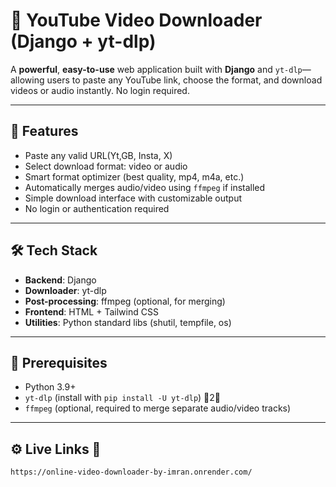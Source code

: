 # 🎥 YouTube Video Downloader (Django + yt-dlp)

A **powerful**, **easy-to-use** web application built with **Django** and `yt-dlp`—allowing users to paste any YouTube link, choose the format, and download videos or audio instantly. No login required.


---

## 🚀 Features

- Paste any valid URL(Yt,GB, Insta, X)
- Select download format: video or audio  
- Smart format optimizer (best quality, mp4, m4a, etc.)  
- Automatically merges audio/video using `ffmpeg` if installed  
- Simple download interface with customizable output  
- No login or authentication required  

---

## 🛠️ Tech Stack

- **Backend**: Django  
- **Downloader**: yt-dlp  
- **Post-processing**: ffmpeg (optional, for merging)  
- **Frontend**: HTML + Tailwind CSS  
- **Utilities**: Python standard libs (shutil, tempfile, os)

---

## 📌 Prerequisites

- Python 3.9+  
- `yt-dlp` (install with `pip install -U yt-dlp`) 2  
- `ffmpeg` (optional, required to merge separate audio/video tracks)

---

## ⚙️ Live Links 🔗

```bash
https://online-video-downloader-by-imran.onrender.com/